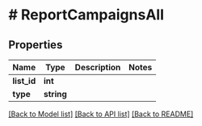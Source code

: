 # # ReportCampaignsAll

## Properties

Name | Type | Description | Notes
------------ | ------------- | ------------- | -------------
**list_id** | **int** |  |
**type** | **string** |  |

[[Back to Model list]](../../README.md#models) [[Back to API list]](../../README.md#endpoints) [[Back to README]](../../README.md)
